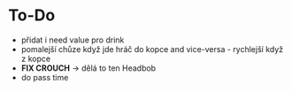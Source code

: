 ﻿# To-Do

- přidat i need value pro drink
- pomalejší chůze když jde hráč do kopce and vice-versa - rychlejší když z kopce
- **FIX CROUCH** -> dělá to ten Headbob
- do pass time